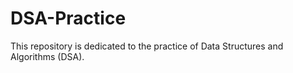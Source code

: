 # DSA-Practice
This repository is dedicated to the practice of Data Structures and Algorithms (DSA). 
